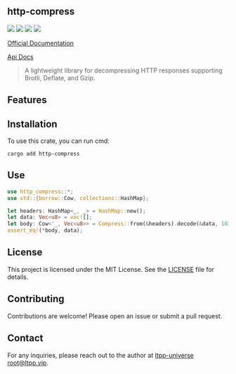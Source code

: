 ## http-compress

[![](https://img.shields.io/crates/v/http-compress.svg)](https://crates.io/crates/http-compress)
[![](https://docs.rs/http-compress/badge.svg)](https://docs.rs/http-compress)
[![](https://img.shields.io/crates/l/http-compress.svg)](./LICENSE)
[![](https://github.com/ltpp-universe/http-compress/workflows/Rust/badge.svg)](https://github.com/ltpp-universe/http-compress/actions?query=workflow:Rust)

[Official Documentation](https://docs.ltpp.vip/HTTP-COMPRESS/)

[Api Docs](https://docs.rs/http-compress/latest/http_compress/)

> A lightweight library for decompressing HTTP responses supporting Brotli, Deflate, and Gzip.

## Features

## Installation

To use this crate, you can run cmd:

```shell
cargo add http-compress
```

## Use

```rust
use http_compress::*;
use std::{borrow::Cow, collections::HashMap};

let headers: HashMap<_, _> = HashMap::new();
let data: Vec<u8> = vec![];
let body: Cow<'_, Vec<u8>> = Compress::from(&headers).decode(&data, 1024);
assert_eq!(*body, data);
```

## License

This project is licensed under the MIT License. See the [LICENSE](LICENSE) file for details.

## Contributing

Contributions are welcome! Please open an issue or submit a pull request.

## Contact

For any inquiries, please reach out to the author at [ltpp-universe <root@ltpp.vip>](mailto:root@ltpp.vip).
